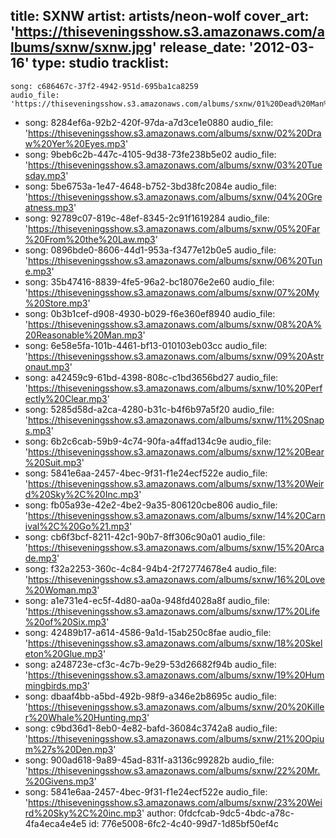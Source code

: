 title: SXNW
artist: artists/neon-wolf
cover_art: 'https://thiseveningsshow.s3.amazonaws.com/albums/sxnw/sxnw.jpg'
release_date: '2012-03-16'
type: studio
tracklist:
  -
    song: c686467c-37f2-4942-951d-695ba1ca8259
    audio_file: 'https://thiseveningsshow.s3.amazonaws.com/albums/sxnw/01%20Dead%20Man%20on%20Campus.mp3'
  -
    song: 8284ef6a-92b2-420f-97da-a7d3ce1e0880
    audio_file: 'https://thiseveningsshow.s3.amazonaws.com/albums/sxnw/02%20Draw%20Yer%20Eyes.mp3'
  -
    song: 9beb6c2b-447c-4105-9d38-73fe238b5e02
    audio_file: 'https://thiseveningsshow.s3.amazonaws.com/albums/sxnw/03%20Tuesday.mp3'
  -
    song: 5be6753a-1e47-4648-b752-3bd38fc2084e
    audio_file: 'https://thiseveningsshow.s3.amazonaws.com/albums/sxnw/04%20Greatness.mp3'
  -
    song: 92789c07-819c-48ef-8345-2c91f1619284
    audio_file: 'https://thiseveningsshow.s3.amazonaws.com/albums/sxnw/05%20Far%20From%20the%20Law.mp3'
  -
    song: 0896bde0-8606-44d1-953a-f3477e12b0e5
    audio_file: 'https://thiseveningsshow.s3.amazonaws.com/albums/sxnw/06%20Tune.mp3'
  -
    song: 35b47416-8839-4fe5-96a2-bc18076e2e60
    audio_file: 'https://thiseveningsshow.s3.amazonaws.com/albums/sxnw/07%20My%20Store.mp3'
  -
    song: 0b3b1cef-d908-4930-b029-f6e360ef8940
    audio_file: 'https://thiseveningsshow.s3.amazonaws.com/albums/sxnw/08%20A%20Reasonable%20Man.mp3'
  -
    song: 6e58e5fa-101b-4461-bf13-010103eb03cc
    audio_file: 'https://thiseveningsshow.s3.amazonaws.com/albums/sxnw/09%20Astronaut.mp3'
  -
    song: a42459c9-61bd-4398-808c-c1bd3656bd27
    audio_file: 'https://thiseveningsshow.s3.amazonaws.com/albums/sxnw/10%20Perfectly%20Clear.mp3'
  -
    song: 5285d58d-a2ca-4280-b31c-b4f6b97a5f20
    audio_file: 'https://thiseveningsshow.s3.amazonaws.com/albums/sxnw/11%20Snaps.mp3'
  -
    song: 6b2c6cab-59b9-4c74-90fa-a4ffad134c9e
    audio_file: 'https://thiseveningsshow.s3.amazonaws.com/albums/sxnw/12%20Bear%20Suit.mp3'
  -
    song: 5841e6aa-2457-4bec-9f31-f1e24ecf522e
    audio_file: 'https://thiseveningsshow.s3.amazonaws.com/albums/sxnw/13%20Weird%20Sky%2C%20Inc.mp3'
  -
    song: fb05a93e-42e2-4be2-9a35-806120cbe806
    audio_file: 'https://thiseveningsshow.s3.amazonaws.com/albums/sxnw/14%20Carnival%2C%20Go%21.mp3'
  -
    song: cb6f3bcf-8211-42c1-90b7-8ff306c90a01
    audio_file: 'https://thiseveningsshow.s3.amazonaws.com/albums/sxnw/15%20Arcade.mp3'
  -
    song: f32a2253-360c-4c84-94b4-2f72774678e4
    audio_file: 'https://thiseveningsshow.s3.amazonaws.com/albums/sxnw/16%20Love%20Woman.mp3'
  -
    song: a1e731e4-ec5f-4d80-aa0a-948fd4028a8f
    audio_file: 'https://thiseveningsshow.s3.amazonaws.com/albums/sxnw/17%20Life%20of%20Six.mp3'
  -
    song: 42489b17-a614-4586-9a1d-15ab250c8fae
    audio_file: 'https://thiseveningsshow.s3.amazonaws.com/albums/sxnw/18%20Skeleton%20Glue.mp3'
  -
    song: a248723e-cf3c-4c7b-9e29-53d26682f94b
    audio_file: 'https://thiseveningsshow.s3.amazonaws.com/albums/sxnw/19%20Hummingbirds.mp3'
  -
    song: dbaaf4bb-a5bd-492b-98f9-a346e2b8695c
    audio_file: 'https://thiseveningsshow.s3.amazonaws.com/albums/sxnw/20%20Killer%20Whale%20Hunting.mp3'
  -
    song: c9bd36d1-8eb0-4e82-bafd-36084c3742a8
    audio_file: 'https://thiseveningsshow.s3.amazonaws.com/albums/sxnw/21%20Opium%27s%20Den.mp3'
  -
    song: 900ad618-9a89-45ad-831f-a3136c99282b
    audio_file: 'https://thiseveningsshow.s3.amazonaws.com/albums/sxnw/22%20Mr.%20Givens.mp3'
  -
    song: 5841e6aa-2457-4bec-9f31-f1e24ecf522e
    audio_file: 'https://thiseveningsshow.s3.amazonaws.com/albums/sxnw/23%20Weird%20Sky%2C%20inc.mp3'
author: 0fdcfcab-9dc5-4bdc-a78c-4fa4eca4e4e5
id: 776e5008-6fc2-4c40-99d7-1d85bf50ef4c
